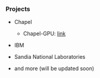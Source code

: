### Projects


- Chapel
    - Chapel-GPU: [link](https://ahayashi.github.io/chapel-gpu/index.html)

- IBM
- Sandia National Laboratories
- and more (will be updated soon)


